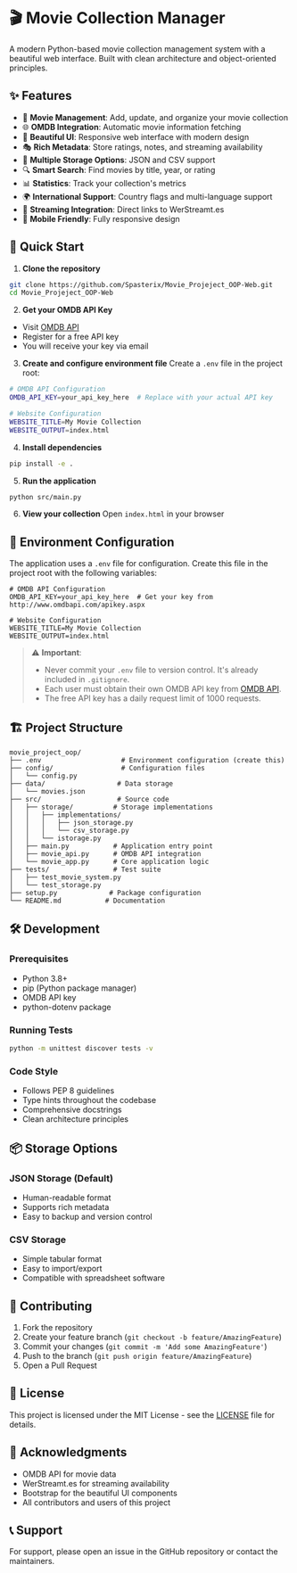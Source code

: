 # 🎬 Movie Collection Manager

A modern Python-based movie collection management system with a beautiful web interface. Built with clean architecture and object-oriented principles.

## ✨ Features

- 🎯 **Movie Management**: Add, update, and organize your movie collection
- 🌐 **OMDB Integration**: Automatic movie information fetching
- 🎨 **Beautiful UI**: Responsive web interface with modern design
- 🎭 **Rich Metadata**: Store ratings, notes, and streaming availability
- 🎪 **Multiple Storage Options**: JSON and CSV support
- 🔍 **Smart Search**: Find movies by title, year, or rating
- 📊 **Statistics**: Track your collection's metrics
- 🌍 **International Support**: Country flags and multi-language support
- 🔗 **Streaming Integration**: Direct links to WerStreamt.es
- 📱 **Mobile Friendly**: Fully responsive design

## 🚀 Quick Start

1. **Clone the repository**
```bash
git clone https://github.com/Spasterix/Movie_Projeject_OOP-Web.git
cd Movie_Projeject_OOP-Web
```

2. **Get your OMDB API Key**
- Visit [OMDB API](http://www.omdbapi.com/apikey.aspx)
- Register for a free API key
- You will receive your key via email

3. **Create and configure environment file**
Create a `.env` file in the project root:
```bash
# OMDB API Configuration
OMDB_API_KEY=your_api_key_here  # Replace with your actual API key

# Website Configuration
WEBSITE_TITLE=My Movie Collection
WEBSITE_OUTPUT=index.html
```

4. **Install dependencies**
```bash
pip install -e .
```

5. **Run the application**
```bash
python src/main.py
```

6. **View your collection**
Open `index.html` in your browser

## 🔐 Environment Configuration

The application uses a `.env` file for configuration. Create this file in the project root with the following variables:

```env
# OMDB API Configuration
OMDB_API_KEY=your_api_key_here  # Get your key from http://www.omdbapi.com/apikey.aspx

# Website Configuration
WEBSITE_TITLE=My Movie Collection
WEBSITE_OUTPUT=index.html
```

> ⚠️ **Important**: 
> - Never commit your `.env` file to version control. It's already included in `.gitignore`.
> - Each user must obtain their own OMDB API key from [OMDB API](http://www.omdbapi.com/apikey.aspx).
> - The free API key has a daily request limit of 1000 requests.

## 🏗️ Project Structure

```
movie_project_oop/
├── .env                    # Environment configuration (create this)
├── config/                 # Configuration files
│   └── config.py
├── data/                  # Data storage
│   └── movies.json
├── src/                   # Source code
│   ├── storage/          # Storage implementations
│   │   ├── implementations/
│   │   │   ├── json_storage.py
│   │   │   └── csv_storage.py
│   │   └── istorage.py
│   ├── main.py           # Application entry point
│   ├── movie_api.py      # OMDB API integration
│   └── movie_app.py      # Core application logic
├── tests/                # Test suite
│   ├── test_movie_system.py
│   └── test_storage.py
├── setup.py             # Package configuration
└── README.md           # Documentation
```

## 🛠️ Development

### Prerequisites
- Python 3.8+
- pip (Python package manager)
- OMDB API key
- python-dotenv package

### Running Tests
```bash
python -m unittest discover tests -v
```

### Code Style
- Follows PEP 8 guidelines
- Type hints throughout the codebase
- Comprehensive docstrings
- Clean architecture principles

## 📦 Storage Options

### JSON Storage (Default)
- Human-readable format
- Supports rich metadata
- Easy to backup and version control

### CSV Storage
- Simple tabular format
- Easy to import/export
- Compatible with spreadsheet software

## 🤝 Contributing

1. Fork the repository
2. Create your feature branch (`git checkout -b feature/AmazingFeature`)
3. Commit your changes (`git commit -m 'Add some AmazingFeature'`)
4. Push to the branch (`git push origin feature/AmazingFeature`)
5. Open a Pull Request

## 📝 License

This project is licensed under the MIT License - see the [LICENSE](LICENSE) file for details.

## 🙏 Acknowledgments

- OMDB API for movie data
- WerStreamt.es for streaming availability
- Bootstrap for the beautiful UI components
- All contributors and users of this project

## 📞 Support

For support, please open an issue in the GitHub repository or contact the maintainers. 